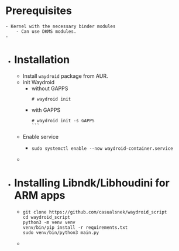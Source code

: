 # Prerequisites
	- Kernel with the necessary binder modules
		- Can use DKMS modules.
	-
- # Installation
	- Install `waydroid` package from AUR.
	- init Waydroid
		- without GAPPS
		  ```
		  # waydroid init
		  ```
		- with GAPPS
		  ````
		  # waydroid init -s GAPPS
		  ```
	- Enable service
		- ```
		  sudo systemctl enable --now waydroid-container.service
		  ```
	-
- # Installing Libndk/Libhoudini for ARM apps
	- ```
	  git clone https://github.com/casualsnek/waydroid_script
	  cd waydroid_script
	  python3 -m venv venv
	  venv/bin/pip install -r requirements.txt
	  sudo venv/bin/python3 main.py
	  ```
	-